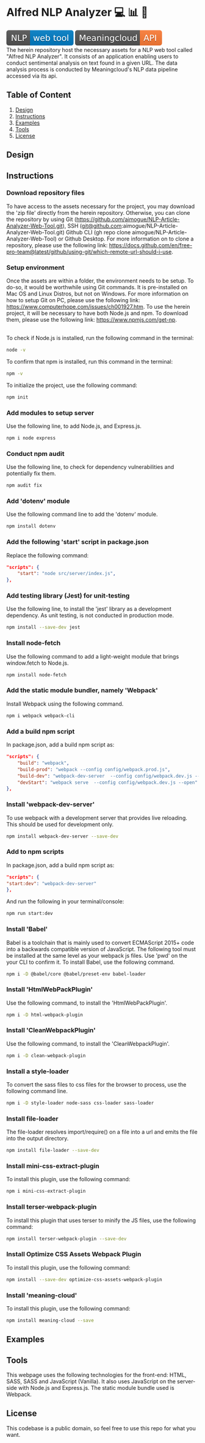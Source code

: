 # Alfred NLP Analyzer :computer: :bar_chart: :scroll:

![Application Logo](img/NLP-web-tool-blue.svg)
![Api Logo](img/Meaningcloud-API-orange.svg)
</br>
The herein repository host the necessary assets for a NLP web tool called "Alfred NLP Analyzer". It consists of an application enabling users to conduct sentimental analysis on text found in a given URL. The data analysis process is conducted by Meaningcloud's NLP data pipeline accessed via its api.

## Table of Content

1. [Design](#Design)
2. [Instructions](#Instructions)
3. [Examples](#Examples)
4. [Tools](#Tools)
5. [License](#License)

## Design

## Instructions

### Download repository files

To have access to the assets necessary for the project, you may download the 'zip file' directly from the herein repository. Otherwise, you can clone the repository by using Git (<https://github.com/aimogue/NLP-Article-Analyzer-Web-Tool.git>), SSH (git@github.com:aimogue/NLP-Article-Analyzer-Web-Tool.git) Github CLI (gh repo clone aimogue/NLP-Article-Analyzer-Web-Tool) or Github Desktop. For more information on to clone a repository, please use the following link: <https://docs.github.com/en/free-pro-team@latest/github/using-git/which-remote-url-should-i-use>.

### Setup environment

Once the assets are within a folder, the environment needs to be setup. To do-so, it would be worthwhile using Git commands. It is pre-installed on Mac OS and Linux Distros, but not on Windows. For more information on how to setup Git on PC, please use the following link: <https://www.computerhope.com/issues/ch001927.htm>. To use the herein project, it will be necessary to have both Node.js and npm. To download them, please use the following link: <https://www.npmjs.com/get-np>.
</br></br>

To check if Node.js is installed, run the following command in the terminal:

```bash
node -v
```

To confirm that npm is installed, run this command in the terminal:

```bash
npm -v
```

To initialize the project, use the following command:

```bash
npm init
```

### Add modules to setup server

Use the following line, to add Node.js, and Express.js.

```bash
npm i node express
```

### Conduct npm audit

Use the following line, to check for dependency vulnerabilities and potentially fix them.

```bash
npm audit fix
```

### Add 'dotenv' module

Use the following command line to add the 'dotenv' module.

```bash
npm install dotenv
```

### Add the following 'start' script in package.json

Replace the following command:

```json
"scripts": {
    "start": "node src/server/index.js",
},
```

### Add testing library (Jest) for unit-testing

Use the following line, to install the 'jest' library as a development dependency. As unit testing, is not conducted in production mode.

```bash
npm install --save-dev jest
```

### Install node-fetch

Use the following command to add a light-weight module that brings window.fetch to Node.js.

```bash
npm install node-fetch
```

### Add the static module bundler, namely 'Webpack'

Install Webpack using the following command.

```bash
npm i webpack webpack-cli
```

### Add a build npm script

In package.json, add a build npm script as:

```json
"scripts": {
    "build": "webpack",
    "build-prod": "webpack --config config/webpack.prod.js",
    "build-dev": "webpack-dev-server  --config config/webpack.dev.js --open",
    "devStart": "webpack serve  --config config/webpack.dev.js --open"
},
```

### Install 'webpack-dev-server'

To use webpack with a development server that provides live reloading. This should be used for development only.

```bash
npm install webpack-dev-server --save-dev
```

### Add to npm scripts

In package.json, add a build npm script as:

```json
"scripts": {
"start:dev": "webpack-dev-server"
},
```

And run the following in your terminal/console:

```bash
npm run start:dev
```

### Install 'Babel'

Babel is a toolchain that is mainly used to convert ECMAScript 2015+ code into a backwards compatible version of JavaScript. The following tool must be installed at the same level as your webpack js files. Use 'pwd' on the your CLI to confirm it. To install Babel, use the following command.

```bash
npm i -D @babel/core @babel/preset-env babel-loader
```

### Install 'HtmlWebPackPlugin'

Use the following command, to install the 'HtmlWebPackPlugin'.

```bash
npm i -D html-webpack-plugin
```

### Install 'CleanWebpackPlugin'

Use the following command, to install the 'CleanWebpackPlugin'.

```bash
npm i -D clean-webpack-plugin
```

### Install a style-loader

To convert the sass files to css files for the browser to process, use the following command line.

```bash
npm i -D style-loader node-sass css-loader sass-loader
```

### Install file-loader

The file-loader resolves import/require() on a file into a url and emits the file into the output directory.

```bash
npm install file-loader --save-dev
```

### Install mini-css-extract-plugin

To install this plugin, use the following command:

```bash
npm i mini-css-extract-plugin
```

### Install terser-webpack-plugin

To install this plugin that uses terser to minify the JS files, use the following command:

```bash
npm install terser-webpack-plugin --save-dev
```

### Install Optimize CSS Assets Webpack Plugin

To install this plugin, use the following command:

```bash
npm install --save-dev optimize-css-assets-webpack-plugin
```

### Install 'meaning-cloud'

To install this plugin, use the following command:

```bash
npm install meaning-cloud --save
```

## Examples

## Tools

This webpage uses the following technologies for the front-end: HTML, SASS, SASS and JavaScript (Vanilla). It also uses JavaScript on the server-side with Node.js and Express.js. The static module bundle used is Webpack.

## License

This codebase is a public domain, so feel free to use this repo for what you want.
